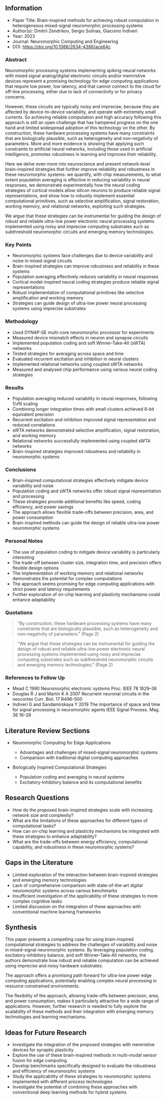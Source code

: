 ## Information

- Paper Title: Brain-inspired methods for achieving robust computation in heterogeneous mixed-signal neuromorphic processing systems
- Author(s): Dmitrii Zendrikov, Sergio Solinas, Giacomo Indiveri
- Year: 2023
- Journal: Neuromorphic Computing and Engineering
- DOI: https://doi.org/10.1088/2634-4386/ace64c

### Abstract

Neuromorphic processing systems implementing spiking neural networks with mixed signal analog/digital electronic circuits and/or memristive devices represent a promising technology for edge computing applications that require low power, low latency, and that cannot connect to the cloud for off-line processing, either due to lack of connectivity or for privacy concerns. 

However, these circuits are typically noisy and imprecise, because they are affected by device-to-device variability, and operate with extremely small currents. So achieving reliable computation and high accuracy following this approach is still an open challenge that has hampered progress on the one hand and limited widespread adoption of this technology on the other. By construction, these hardware processing systems have many constraints that are biologically plausible, such as heterogeneity and non-negativity of parameters. More and more evidence is showing that applying such constraints to artificial neural networks, including those used in artificial intelligence, promotes robustness in learning and improves their reliability. 

Here we delve even more into neuroscience and present network-level brain-inspired strategies that further improve reliability and robustness in these neuromorphic systems: we quantify, with chip measurements, to what extent population averaging is effective in reducing variability in neural responses, we demonstrate experimentally how the neural coding strategies of cortical models allow silicon neurons to produce reliable signal representations, and show how to robustly implement essential computational primitives, such as selective amplification, signal restoration, working memory, and relational networks, exploiting such strategies. 

We argue that these strategies can be instrumental for guiding the design of robust and reliable ultra-low power electronic neural processing systems implemented using noisy and imprecise computing substrates such as subthreshold neuromorphic circuits and emerging memory technologies.

### Key Points

- Neuromorphic systems face challenges due to device variability and noise in mixed-signal circuits
- Brain-inspired strategies can improve robustness and reliability in these systems
- Population averaging effectively reduces variability in neural responses
- Cortical model-inspired neural coding strategies produce reliable signal representations
- Robust implementation of computational primitives like selective amplification and working memory
- Strategies can guide design of ultra-low power neural processing systems using imprecise substrates

### Methodology

- Used DYNAP-SE multi-core neuromorphic processor for experiments
- Measured device mismatch effects in neuron and synapse circuits
- Implemented population coding and soft Winner-Take-All (sWTA) networks
- Tested strategies for averaging across space and time
- Evaluated recurrent excitation and inhibition in neural clusters
- Implemented relational networks using coupled sWTA networks
- Measured and analysed chip performance using various neural coding strategies

### Results

- Population averaging reduced variability in neural responses, following 1/√N scaling
- Combining longer integration times with small clusters achieved 8-bit equivalent precision
- Recurrent excitation and inhibition improved signal representation and reduced correlations
- sWTA networks demonstrated selective amplification, signal restoration, and working memory
- Relational networks successfully implemented using coupled sWTA networks
- Brain-inspired strategies improved robustness and reliability in neuromorphic systems

### Conclusions

- Brain-inspired computational strategies effectively mitigate device variability and noise
- Population coding and sWTA networks offer robust signal representation and processing
- These strategies provide additional benefits like speed, coding efficiency, and power savings
- The approach allows flexible trade-offs between precision, area, and power consumption
- Brain-inspired methods can guide the design of reliable ultra-low power neuromorphic systems

### Personal Notes

- The use of population coding to mitigate device variability is particularly interesting
- The trade-off between cluster size, integration time, and precision offers flexible design options
- The implementation of working memory and relational networks demonstrates the potential for complex computations
- The approach seems promising for edge computing applications with strict power and latency requirements
- Further exploration of on-chip learning and plasticity mechanisms could enhance adaptability

### Quotations

> "By construction, these hardware processing systems have many constraints that are biologically plausible, such as heterogeneity and non-negativity of parameters." (Page 2)

> "We argue that these strategies can be instrumental for guiding the design of robust and reliable ultra-low power electronic neural processing systems implemented using noisy and imprecise computing substrates such as subthreshold neuromorphic circuits and emerging memory technologies." (Page 2)

### References to Follow Up

- Mead C 1990 Neuromorphic electronic systems Proc. IEEE 78 1629–36
- Douglas R J and Martin K A 2007 Recurrent neuronal circuits in the neocortex Curr. Biol. 17 R496–500
- Indiveri G and Sandamirskaya Y 2019 The importance of space and time for signal processing in neuromorphic agents IEEE Signal Process. Mag. 36 16–28

## Literature Review Sections

- Neuromorphic Computing for Edge Applications
  - Advantages and challenges of mixed-signal neuromorphic systems
  - Comparison with traditional digital computing approaches

- Biologically Inspired Computational Strategies
  - Population coding and averaging in neural systems
  - Excitatory-Inhibitory balance and its computational benefits

## Research Questions

- How do the proposed brain-inspired strategies scale with increasing network size and complexity?
- What are the limitations of these approaches for different types of computational tasks?
- How can on-chip learning and plasticity mechanisms be integrated with these strategies to enhance adaptability?
- What are the trade-offs between energy efficiency, computational capability, and robustness in these neuromorphic systems?

## Gaps in the Literature

- Limited exploration of the interaction between brain-inspired strategies and emerging memory technologies
- Lack of comprehensive comparison with state-of-the-art digital neuromorphic systems across various benchmarks
- Insufficient investigation of the applicability of these strategies to more complex cognitive tasks
- Limited discussion on the integration of these approaches with conventional machine learning frameworks

## Synthesis

This paper presents a compelling case for using brain-inspired computational strategies to address the challenges of variability and noise in mixed-signal neuromorphic systems. By leveraging population coding, excitatory-inhibitory balance, and soft Winner-Take-All networks, the authors demonstrate how robust and reliable computation can be achieved using imprecise and noisy hardware substrates. 

The approach offers a promising path forward for ultra-low power edge computing applications, potentially enabling complex neural processing in resource-constrained environments. 

The flexibility of the approach, allowing trade-offs between precision, area, and power consumption, makes it particularly attractive for a wide range of applications. However, further research is needed to fully explore the scalability of these methods and their integration with emerging memory technologies and learning mechanisms.

## Ideas for Future Research

- Investigate the integration of the proposed strategies with memristive devices for synaptic plasticity
- Explore the use of these brain-inspired methods in multi-modal sensor fusion for edge computing
- Develop benchmarks specifically designed to evaluate the robustness and efficiency of neuromorphic systems
- Study the applicability of these strategies to neuromorphic systems implemented with different process technologies
- Investigate the potential of combining these approaches with conventional deep learning methods for hybrid systems